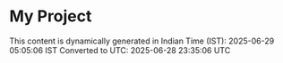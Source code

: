 # My Project

This content is dynamically generated in Indian Time (IST): 2025-06-29 05:05:06 IST
Converted to UTC: 2025-06-28 23:35:06 UTC

